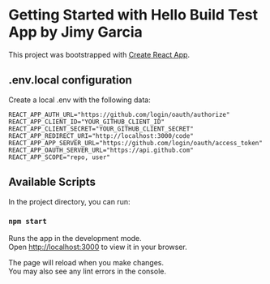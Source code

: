 # Getting Started with Hello Build Test App by Jimy Garcia

This project was bootstrapped with [Create React App](https://github.com/facebook/create-react-app).

## .env.local configuration

Create a local .env with the following data:

```
REACT_APP_AUTH_URL="https://github.com/login/oauth/authorize"
REACT_APP_CLIENT_ID="YOUR_GITHUB_CLIENT_ID"
REACT_APP_CLIENT_SECRET="YOUR_GITHUB_CLIENT_SECRET"
REACT_APP_REDIRECT_URI="http://localhost:3000/code"
REACT_APP_APP_SERVER_URL="https://github.com/login/oauth/access_token"
REACT_APP_OAUTH_SERVER_URL="https://api.github.com"
REACT_APP_SCOPE="repo, user"
```

## Available Scripts

In the project directory, you can run:

### `npm start`

Runs the app in the development mode.\
Open [http://localhost:3000](http://localhost:3000) to view it in your browser.

The page will reload when you make changes.\
You may also see any lint errors in the console.
